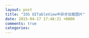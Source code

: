 ```yaml
---
layout: post
title: "IOS UITableView中异步加载图片"
date: 2015-04-17 17:48:21 +0800
comments: true
categories: 
---
```

